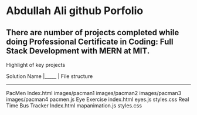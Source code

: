 # Abdullah Ali github Porfolio
## There are number of projects completed while doing Professional Certificate in Coding: Full Stack Development with MERN at MIT.

Highlight of key projects

Solution Name
    |_____
          | File structure

___________________________
PacMen 
      Index.html
      images/pacman1
      images/pacman2
      images/pacman3
      images/pacman4
      pacmen.js
 Eye Exercise
      index.html
      eyes.js
      styles.css
Real Time Bus Tracker
      Index.html
      mapanimation.js
      styles.css
